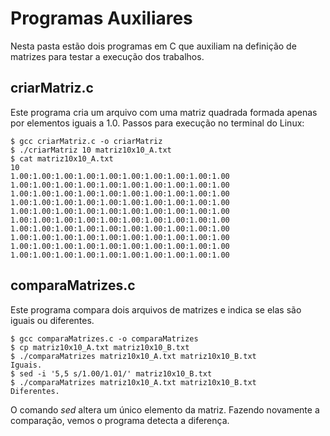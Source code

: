 # Programas Auxiliares

Nesta pasta estão dois programas em C que auxiliam na definição de matrizes para testar a execução dos trabalhos.

## criarMatriz.c

Este programa cria um arquivo com uma matriz quadrada formada apenas por elementos iguais a 1.0. Passos para execução no terminal do Linux:

```
$ gcc criarMatriz.c -o criarMatriz
$ ./criarMatriz 10 matriz10x10_A.txt
$ cat matriz10x10_A.txt 
10
1.00:1.00:1.00:1.00:1.00:1.00:1.00:1.00:1.00:1.00
1.00:1.00:1.00:1.00:1.00:1.00:1.00:1.00:1.00:1.00
1.00:1.00:1.00:1.00:1.00:1.00:1.00:1.00:1.00:1.00
1.00:1.00:1.00:1.00:1.00:1.00:1.00:1.00:1.00:1.00
1.00:1.00:1.00:1.00:1.00:1.00:1.00:1.00:1.00:1.00
1.00:1.00:1.00:1.00:1.00:1.00:1.00:1.00:1.00:1.00
1.00:1.00:1.00:1.00:1.00:1.00:1.00:1.00:1.00:1.00
1.00:1.00:1.00:1.00:1.00:1.00:1.00:1.00:1.00:1.00
1.00:1.00:1.00:1.00:1.00:1.00:1.00:1.00:1.00:1.00
1.00:1.00:1.00:1.00:1.00:1.00:1.00:1.00:1.00:1.00
```

## comparaMatrizes.c

Este programa compara dois arquivos de matrizes e indica se elas são iguais ou diferentes.

```
$ gcc comparaMatrizes.c -o comparaMatrizes
$ cp matriz10x10_A.txt matriz10x10_B.txt
$ ./comparaMatrizes matriz10x10_A.txt matriz10x10_B.txt 
Iguais.
$ sed -i '5,5 s/1.00/1.01/' matriz10x10_B.txt
$ ./comparaMatrizes matriz10x10_A.txt matriz10x10_B.txt 
Diferentes.
```

O comando _sed_ altera um único elemento da matriz. Fazendo novamente a comparação, vemos o programa detecta a diferença.
